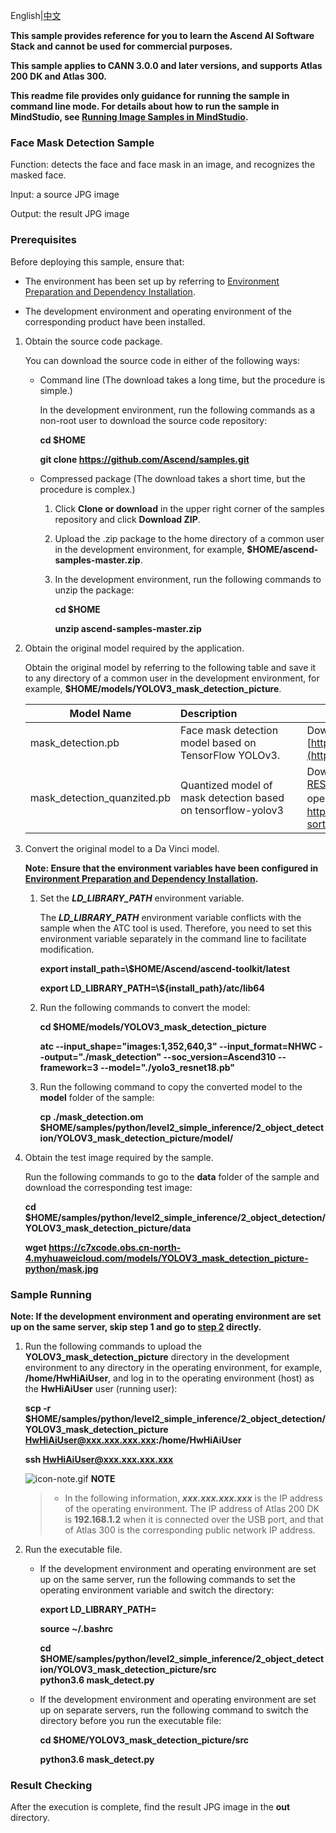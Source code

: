 English|[中文](README_CN.md)

**This sample provides reference for you to learn the Ascend AI Software Stack and cannot be used for commercial purposes.**

**This sample applies to CANN 3.0.0 and later versions, and supports Atlas 200 DK and Atlas 300.**

**This readme file provides only guidance for running the sample in command line mode. For details about how to run the sample in MindStudio, see [Running Image Samples in MindStudio](https://github.com/Ascend/samples/wikis/Mindstudio%E8%BF%90%E8%A1%8C%E5%9B%BE%E7%89%87%E6%A0%B7%E4%BE%8B?sort_id=3164874).**

### Face Mask Detection Sample

Function: detects the face and face mask in an image, and recognizes the masked face.

Input: a source JPG image

Output: the result JPG image     

### Prerequisites

Before deploying this sample, ensure that:

- The environment has been set up by referring to [Environment Preparation and Dependency Installation](../../../environment).

- The development environment and operating environment of the corresponding product have been installed.

1. Obtain the source code package.

   You can download the source code in either of the following ways:

    - Command line (The download takes a long time, but the procedure is simple.)

        In the development environment, run the following commands as a non-root user to download the source code repository:

       **cd $HOME**

       **git clone https://github.com/Ascend/samples.git**

    - Compressed package (The download takes a short time, but the procedure is complex.)

        1. Click **Clone or download** in the upper right corner of the samples repository and click **Download ZIP**.

        2. Upload the .zip package to the home directory of a common user in the development environment, for example, **$HOME/ascend-samples-master.zip**.

        3. In the development environment, run the following commands to unzip the package:

            **cd $HOME**

            **unzip ascend-samples-master.zip**         

2. Obtain the original model required by the application.

    Obtain the original model by referring to the following table and save it to any directory of a common user in the development environment, for example, **$HOME/models/YOLOV3_mask_detection_picture**.

    | **Model Name**              | **Description**&emsp;&emsp;&emsp;&emsp;&emsp;&emsp;          | **How to Obtain**                                            |
    | --------------------------- | ------------------------------------------------------------ | ------------------------------------------------------------ |
    | mask_detection.pb           | Face mask detection model based on TensorFlow YOLOv3.        | Download the original model by referring to the **README.md** file in [https://github.com/Ascend/modelzoo/tree/master/contrib/TensorFlow/Research/cv/yolov3_resnet18/ATC_yolo3_resnet18_tf_AE](https://github.com/Ascend/modelzoo/tree/master/contrib/TensorFlow/Research/cv/yolov3_resnet18/ATC_yolo3_resnet18_tf_AE). |
    | mask_detection_quanzited.pb | Quantized model of mask detection based on tensorflow-yolov3 | Download address:https://modelzoo-train-atc.obs.cn-north-4.myhuaweicloud.com:443/003_Atc_Models/AE/ATC%20Model/YOLOV3-RESNET18%20/yolo3_resnet18_quantized.pb?AccessKeyId=WBGD0ZYB7N1EWW9PINNF&Expires=1630045437&Signature=Zge36iJtfvZd0KgAo/GSZaM9QOs%3D   (The operation of converting om offline model is the same as that of unquantized PB model. The specific operation of quantization can be referred to：https://github.com/Ascend/samples/wikis/%E4%BD%BF%E7%94%A8AMCT%E5%B7%A5%E5%85%B7%E9%87%8F%E5%8C%96YOLOV3%E6%A8%A1%E5%9E%8B?sort_id=4402780 ,If you choose to use the quantized model, note the replacement of the model name in the example) |

3. Convert the original model to a Da Vinci model.

    **Note: Ensure that the environment variables have been configured in [Environment Preparation and Dependency Installation](../../../environment).**

    1. Set the ***LD_LIBRARY_PATH*** environment variable.

        The ***LD_LIBRARY_PATH*** environment variable conflicts with the sample when the ATC tool is used. Therefore, you need to set this environment variable separately in the command line to facilitate modification.

        **export install_path=\\$HOME/Ascend/ascend-toolkit/latest**

        **export LD_LIBRARY_PATH=\\${install_path}/atc/lib64**  

    2. Run the following commands to convert the model:

        **cd $HOME/models/YOLOV3_mask_detection_picture**  

        **atc --input_shape="images:1,352,640,3" --input_format=NHWC --output="./mask_detection" --soc_version=Ascend310 --framework=3 --model="./yolo3_resnet18.pb"**

    3. Run the following command to copy the converted model to the **model** folder of the sample:

        **cp ./mask_detection.om $HOME/samples/python/level2_simple_inference/2_object_detection/YOLOV3_mask_detection_picture/model/**

4. Obtain the test image required by the sample.

    Run the following commands to go to the **data** folder of the sample and download the corresponding test image:

    **cd $HOME/samples/python/level2_simple_inference/2_object_detection/YOLOV3_mask_detection_picture/data**

    **wget https://c7xcode.obs.cn-north-4.myhuaweicloud.com/models/YOLOV3_mask_detection_picture-python/mask.jpg**


### Sample Running

**Note: If the development environment and operating environment are set up on the same server, skip step 1 and go to [step 2](#step_2) directly.**   

1. Run the following commands to upload the **YOLOV3_mask_detection_picture** directory in the development environment to any directory in the operating environment, for example, **/home/HwHiAiUser**, and log in to the operating environment (host) as the **HwHiAiUser** user (running user):

    **scp -r $HOME/samples/python/level2_simple_inference/2_object_detection/YOLOV3_mask_detection_picture HwHiAiUser@xxx.xxx.xxx.xxx:/home/HwHiAiUser**

    **ssh HwHiAiUser@xxx.xxx.xxx.xxx**    

    ![](https://images.gitee.com/uploads/images/2020/1106/160652_6146f6a4_5395865.gif "icon-note.gif") **NOTE**  

    > - In the following information, ***xxx.xxx.xxx.xxx*** is the IP address of the operating environment. The IP address of Atlas 200 DK is **192.168.1.2** when it is connected over the USB port, and that of Atlas 300 is the corresponding public network IP address.

2. <a name="step_2"></a>Run the executable file.

    - If the development environment and operating environment are set up on the same server, run the following commands to set the operating environment variable and switch the directory:

      **export LD_LIBRARY_PATH=**

      **source ~/.bashrc**

      **cd $HOME/samples/python/level2_simple_inference/2_object_detection/YOLOV3_mask_detection_picture/src**     
      **python3.6 mask_detect.py**

    - If the development environment and operating environment are set up on separate servers, run the following command to switch the directory before you run the executable file:

      **cd $HOME/YOLOV3_mask_detection_picture/src**

      **python3.6 mask_detect.py** 
      ​       

### Result Checking

After the execution is complete, find the result JPG image in the **out** directory.
